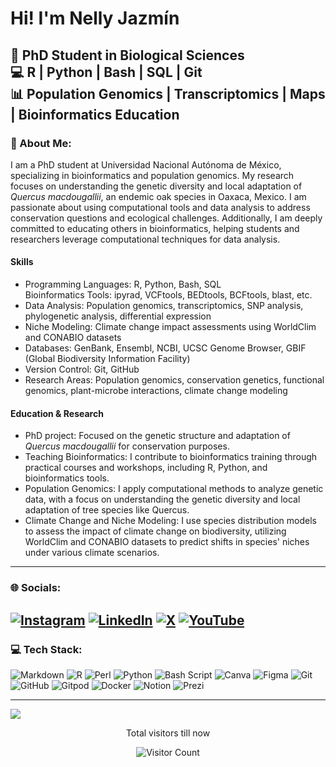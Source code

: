 # Hi! I'm Nelly Jazmín

🔬 PhD Student in Biological Sciences  <br>💻 R | Python | Bash | SQL | Git  <br>📊 Population Genomics | Transcriptomics | Maps | Bioinformatics Education<br>
---
### 💫 About Me:

I am a PhD student at Universidad Nacional Autónoma de México, specializing in bioinformatics and population genomics. My research focuses on understanding the genetic diversity and local adaptation of *Quercus macdougallii*, an endemic oak species in Oaxaca, Mexico. I am passionate about using computational tools and data analysis to address conservation questions and ecological challenges. Additionally, I am deeply committed to educating others in bioinformatics, helping students and researchers leverage computational techniques for data analysis.

#### Skills

- Programming Languages: R, Python, Bash, SQL<br>Bioinformatics Tools: ipyrad, VCFtools, BEDtools, BCFtools, blast, etc.
- Data Analysis: Population genomics, transcriptomics, SNP analysis, phylogenetic analysis, differential expression
- Niche Modeling: Climate change impact assessments using WorldClim and CONABIO datasets
- Databases: GenBank, Ensembl, NCBI, UCSC Genome Browser, GBIF (Global Biodiversity Information Facility)
- Version Control: Git, GitHub
- Research Areas: Population genomics, conservation genetics, functional genomics, plant-microbe interactions, climate change modeling

#### Education & Research

- PhD project: Focused on the genetic structure and adaptation of *Quercus macdougallii* for conservation purposes.
- Teaching Bioinformatics: I contribute to bioinformatics training through practical courses and workshops, including R, Python, and bioinformatics tools.
- Population Genomics: I apply computational methods to analyze genetic data, with a focus on understanding the genetic diversity and local adaptation of tree species like Quercus.
- Climate Change and Niche Modeling: I use species distribution models to assess the impact of climate change on biodiversity, utilizing WorldClim and CONABIO datasets to predict shifts in species' niches under various climate scenarios.

---
### 🌐 Socials:
[![Instagram](https://img.shields.io/badge/Instagram-%23E4405F.svg?logo=Instagram&logoColor=white)](https://instagram.com/nj_bio) [![LinkedIn](https://img.shields.io/badge/LinkedIn-%230077B5.svg?logo=linkedin&logoColor=white)](https://linkedin.com/in/nelly-jazmin-pacheco-cruz-1b787613a) [![X](https://img.shields.io/badge/X-black.svg?logo=X&logoColor=white)](https://x.com/NellyJazmin14) [![YouTube](https://img.shields.io/badge/YouTube-%23FF0000.svg?logo=YouTube&logoColor=white)](https://youtube.com/@Elly-jaz) 
---
### 💻 Tech Stack:
![Markdown](https://img.shields.io/badge/markdown-%23000000.svg?style=for-the-badge&logo=markdown&logoColor=white) ![R](https://img.shields.io/badge/r-%23276DC3.svg?style=for-the-badge&logo=r&logoColor=white) ![Perl](https://img.shields.io/badge/perl-%2339457E.svg?style=for-the-badge&logo=perl&logoColor=white) ![Python](https://img.shields.io/badge/python-3670A0?style=for-the-badge&logo=python&logoColor=ffdd54) ![Bash Script](https://img.shields.io/badge/bash_script-%23121011.svg?style=for-the-badge&logo=gnu-bash&logoColor=white) ![Canva](https://img.shields.io/badge/Canva-%2300C4CC.svg?style=for-the-badge&logo=Canva&logoColor=white) ![Figma](https://img.shields.io/badge/figma-%23F24E1E.svg?style=for-the-badge&logo=figma&logoColor=white) ![Git](https://img.shields.io/badge/git-%23F05033.svg?style=for-the-badge&logo=git&logoColor=white) ![GitHub](https://img.shields.io/badge/github-%23121011.svg?style=for-the-badge&logo=github&logoColor=white) ![Gitpod](https://img.shields.io/badge/gitpod-f06611.svg?style=for-the-badge&logo=gitpod&logoColor=white) ![Docker](https://img.shields.io/badge/docker-%230db7ed.svg?style=for-the-badge&logo=docker&logoColor=white) ![Notion](https://img.shields.io/badge/Notion-%23000000.svg?style=for-the-badge&logo=notion&logoColor=white) ![Prezi](https://img.shields.io/badge/Prezi-%23000000.svg?style=for-the-badge&logo=Prezi&logoColor=white)

---

[![](https://visitcount.itsvg.in/api?id=NellyJazminPC&icon=0&color=1)](https://visitcount.itsvg.in)

<p align="center">Total visitors till now </p>
<p align="center">
  <img src="https://profile-counter.glitch.me/NellyJazminPC/count.svg" alt="Visitor Count">
</p>

<!-- Proudly created with GPRM ( https://gprm.itsvg.in ) -->
